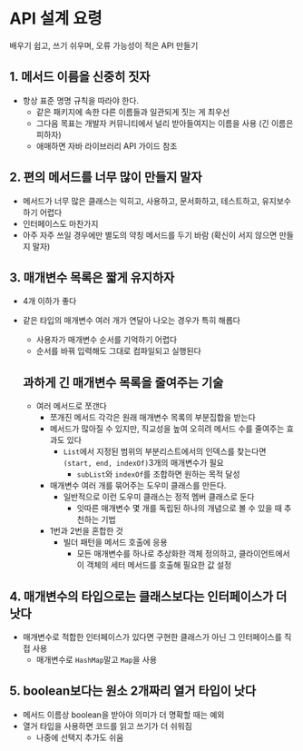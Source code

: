 # API 설계 요령
배우기 쉽고, 쓰기 쉬우며, 오류 가능성이 적은 API 만들기
## 1. 메서드 이름을 신중히 짓자
- 항상 표준 명명 규칙을 따라야 한다.
	- 같은 패키지에 속한 다른 이름들과 일관되게 짓는 게 최우선
	- 그다음 목표는 개발자 커뮤니티에서 널리 받아들여지는 이름을 사용 (긴 이름은 피하자)
	- 애매하면 자바 라이브러리 API 가이드 참조

## 2. 편의 메서드를 너무 많이 만들지 말자
- 메서드가 너무 많은 클래스는 익히고, 사용하고, 문서화하고, 테스트하고, 유지보수하기 어렵다
- 인터페이스도 마찬가지
- 아주 자주 쓰일 경우에만 별도의 약칭 메서드를 두기 바람 (확신이 서지 않으면 만들지 말자)

## 3. 매개변수 목록은 짧게 유지하자
- 4개 이하가 좋다
- 같은 타입의 매개변수 여러 개가 연달아 나오는 경우가 특히 해롭다
	- 사용자가 매개변수 순서를 기억하기 어렵다
	- 순서를 바꿔 입력해도 그대로 컴파일되고 실행된다

	## 과하게 긴 매개변수 목록을 줄여주는 기술
  - 여러 메서드로 쪼갠다
	  - 쪼개진 메서드 각각은 원래 매개변수 목록의 부분집합을 받는다
	  - 메서드가 많아질 수 있지만, 직교성을 높여 오히려 메서드 수를 줄여주는 효과도 있다
	    - `List`에서 지정된 범위의 부분리스트에서의 인덱스를 찾는다면 `(start, end, indexOf)`3개의 매개변수가 필요
			- `subList`와 `indexOf`를 조합하면 원하는 목적 달성
	- 매개변수 여러 개를 묶어주는 도우미 클래스를 만든다.
	  - 일반적으로 이런 도우미 클래스는 정적 멤버 클래스로 둔다
		- 잇따른 매개변수 몇 개를 독립된 하나의 개념으로 볼 수 있을 때 추천하는 기법
	- 1번과 2번을 혼합한 것
	  - 빌더 패턴을 메서드 호출에 응용
		- 모든 매개변수를 하나로 추상화한 객체 정의하고, 클라이언트에서 이 객체의 세터 메서드를 호출해 필요한 값 설정

## 4. 매개변수의 타입으로는 클래스보다는 인터페이스가 더 낫다
- 매개변수로 적합한 인터페이스가 있다면 구현한 클래스가 아닌 그 인터페이스를 직접 사용
	- 매개변수로 `HashMap`말고 `Map`을 사용

## 5. boolean보다는 원소 2개짜리 열거 타입이 낫다
- 메서드 이름상 boolean을 받아야 의미가 더 명확할 때는 예외
- 열거 타입을 사용하면 코드를 읽고 쓰기가 더 쉬워짐
	- 나중에 선택지 추가도 쉬움


